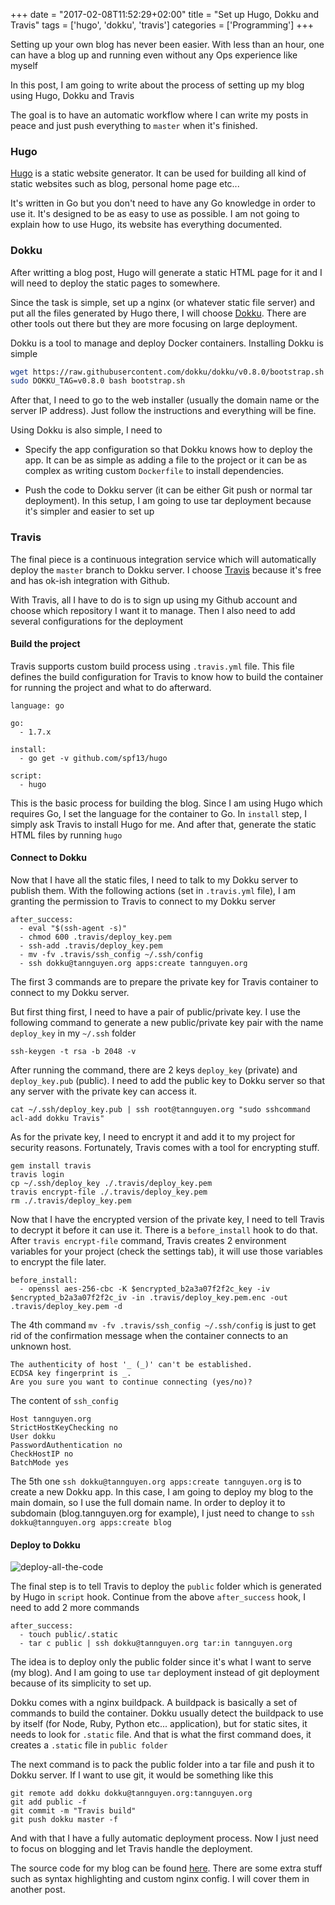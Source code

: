 +++
date = "2017-02-08T11:52:29+02:00"
title = "Set up Hugo, Dokku and Travis"
tags = ['hugo', 'dokku', 'travis']
categories = ['Programming']
+++

Setting up your own blog has never been easier. With less than an hour, one can have a blog up and running even without any Ops experience like myself

<!--more-->

In this post, I am going to write about the process of setting up my blog using Hugo, Dokku and Travis

The goal is to have an automatic workflow where I can write my posts in peace and just push everything to `master` when it's finished.

### Hugo
[Hugo](https://gohugo.io/) is a static website generator. It can be used for building all kind of static websites such as blog, personal home page etc...

It's written in Go but you don't need to have any Go knowledge in order to use it. It's designed to be as easy to use as possible. I am not going to explain how to use Hugo, its website has everything documented.

### Dokku
After writting a blog post, Hugo will generate a static HTML page for it and I will need to deploy the static pages to somewhere.

Since the task is simple, set up a nginx (or whatever static file server) and put all the files generated by Hugo there, I will choose [Dokku](http://dokku.viewdocs.io/dokku/). There are other tools out there but they are more focusing on large deployment.

Dokku is a tool to manage and deploy Docker containers. Installing Dokku is simple

```bash
wget https://raw.githubusercontent.com/dokku/dokku/v0.8.0/bootstrap.sh
sudo DOKKU_TAG=v0.8.0 bash bootstrap.sh
```

After that, I need to go to the web installer (usually the domain name or the server IP address). Just follow the instructions and everything will be fine.

Using Dokku is also simple, I need to

- Specify the app configuration so that Dokku knows how to deploy the app. It can be as simple as adding a file to the project or it can be as complex as writing custom `Dockerfile` to install dependencies.

- Push the code to Dokku server (it can be either Git push or normal tar deployment). In this setup, I am going to use tar deployment because it's simpler and easier to set up

### Travis
The final piece is a continuous integration service which will automatically deploy the `master` branch to Dokku server. I choose [Travis](https://travis-ci.org/) because it's free and has ok-ish integration with Github.

With Travis, all I have to do is to sign up using my Github account and choose which repository I want it to manage. Then I also need to add several configurations for the deployment

#### Build the project
Travis supports custom build process using `.travis.yml` file. This file defines the build configuration for Travis to know how to build the container for running the project and what to do afterward.

```
language: go

go:
  - 1.7.x

install:
  - go get -v github.com/spf13/hugo

script:
  - hugo
```

This is the basic process for building the blog. Since I am using Hugo which requires Go, I set the language for the container to Go. In `install` step, I simply ask Travis to install Hugo for me. And after that, generate the static HTML files by running `hugo`

#### Connect to Dokku
Now that I have all the static files, I need to talk to my Dokku server to publish them. With the following actions (set in `.travis.yml` file), I am granting the permission to Travis to connect to my Dokku server

```
after_success:
  - eval "$(ssh-agent -s)"
  - chmod 600 .travis/deploy_key.pem
  - ssh-add .travis/deploy_key.pem
  - mv -fv .travis/ssh_config ~/.ssh/config
  - ssh dokku@tannguyen.org apps:create tannguyen.org
```

The first 3 commands are to prepare the private key for Travis container to connect to my Dokku server.

But first thing first, I need to have a pair of public/private key. I use the following command to generate a new public/private key pair with the name `deploy_key` in my `~/.ssh` folder

```
ssh-keygen -t rsa -b 2048 -v
```

After running the command, there are 2 keys `deploy_key` (private) and `deploy_key.pub` (public). I need to add the public key to Dokku server so that any server with the private key can access it.

```
cat ~/.ssh/deploy_key.pub | ssh root@tannguyen.org "sudo sshcommand acl-add dokku Travis"
```

As for the private key, I need to encrypt it and add it to my project for security reasons. Fortunately, Travis comes with a tool for encrypting stuff.

```
gem install travis
travis login
cp ~/.ssh/deploy_key ./.travis/deploy_key.pem
travis encrypt-file ./.travis/deploy_key.pem
rm ./.travis/deploy_key.pem
```

Now that I have the encrypted version of the private key, I need to tell Travis to decrypt it before it can use it. There is a `before_install` hook to do that. After `travis encrypt-file` command, Travis creates 2 environment variables for your project (check the settings tab), it will use those variables to encrypt the file later.

```
before_install:
  - openssl aes-256-cbc -K $encrypted_b2a3a07f2f2c_key -iv $encrypted_b2a3a07f2f2c_iv -in .travis/deploy_key.pem.enc -out .travis/deploy_key.pem -d
```

The 4th command `mv -fv .travis/ssh_config ~/.ssh/config` is just to get rid of the confirmation message when the container connects to an unknown host.

```
The authenticity of host '_ (_)' can't be established.
ECDSA key fingerprint is _.
Are you sure you want to continue connecting (yes/no)?
```

The content of `ssh_config`

```
Host tannguyen.org
StrictHostKeyChecking no
User dokku
PasswordAuthentication no
CheckHostIP no
BatchMode yes
```

The 5th one `ssh dokku@tannguyen.org apps:create tannguyen.org` is to create a new Dokku app. In this case, I am going to deploy my blog to the main domain, so I use the full domain name. In order to deploy it to subdomain (blog.tannguyen.org for example), I just need to change to `ssh dokku@tannguyen.org apps:create blog`

#### Deploy to Dokku
![deploy-all-the-code](/images/deploy-all-the-code.jpg)

The final step is to tell Travis to deploy the `public` folder which is generated by Hugo in `script` hook. Continue from the above `after_success` hook, I need to add 2 more commands

```
after_success:
  - touch public/.static
  - tar c public | ssh dokku@tannguyen.org tar:in tannguyen.org
```

The idea is to deploy only the public folder since it's what I want to serve (my blog). And I am going to use `tar` deployment instead of git deployment because of its simplicity to set up.

Dokku comes with a nginx buildpack. A buildpack is basically a set of commands to build the container. Dokku usually detect the buildpack to use by itself (for Node, Ruby, Python etc... application), but for static sites, it needs to look for `.static` file. And that is what the first command does, it creates a `.static` file in `public folder`

The next command is to pack the public folder into a tar file and push it to Dokku server. If I want to use git, it would be something like this

```
git remote add dokku dokku@tannguyen.org:tannguyen.org
git add public -f
git commit -m "Travis build"
git push dokku master -f
```

And with that I have a fully automatic deployment process. Now I just need to focus on blogging and let Travis handle the deployment.

The source code for my blog can be found [here](https://github.com/laoshanlung/blog). There are some extra stuff such as syntax highlighting and custom nginx config. I will cover them in another post.
